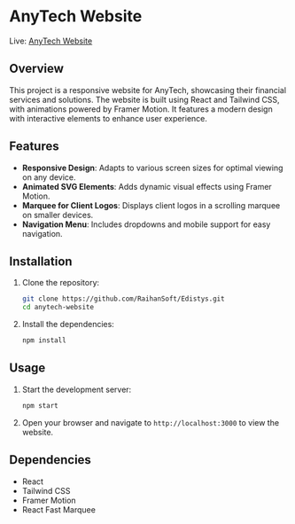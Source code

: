 # AnyTech Website

Live: [AnyTech Website](https://edistys-seven.vercel.app/)

## Overview

This project is a responsive website for AnyTech, showcasing their financial services and solutions. The website is built using React and Tailwind CSS, with animations powered by Framer Motion. It features a modern design with interactive elements to enhance user experience.

## Features

- **Responsive Design**: Adapts to various screen sizes for optimal viewing on any device.
- **Animated SVG Elements**: Adds dynamic visual effects using Framer Motion.
- **Marquee for Client Logos**: Displays client logos in a scrolling marquee on smaller devices.
- **Navigation Menu**: Includes dropdowns and mobile support for easy navigation.

## Installation

1. Clone the repository:
   ```bash
   git clone https://github.com/RaihanSoft/Edistys.git
   cd anytech-website
   ```

2. Install the dependencies:
   ```bash
   npm install
   ```

## Usage

1. Start the development server:
   ```bash
   npm start
   ```

2. Open your browser and navigate to `http://localhost:3000` to view the website.

## Dependencies

- React
- Tailwind CSS
- Framer Motion
- React Fast Marquee
